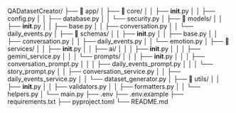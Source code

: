 QADatasetCreator/
├── 📁 app/
│   ├── 📁 core/
│   │   ├── __init__.py
│   │   ├── config.py
│   │   ├── database.py
│   │   └── security.py
│   ├── 📁 models/
│   │   ├── __init__.py
│   │   ├── base.py
│   │   ├── conversation.py
│   │   └── daily_events.py
│   ├── 📁 schemas/
│   │   ├── __init__.py
│   │   ├── base.py
│   │   ├── conversation.py
│   │   ├── daily_events.py
│   │   └── emotion.py
│   ├── 📁 services/
│   │   ├── __init__.py
│   │   ├── ai/
│   │   │   ├── __init__.py
│   │   │   ├── gemini_service.py
│   │   │   └── prompts/
│   │   │       ├── __init__.py
│   │   │       ├── conversation_prompt.py
│   │   │       ├── daily_events_prompt.py
│   │   │       └── story_prompt.py
│   │   ├── conversation_service.py
│   │   ├── daily_events_service.py
│   │   └── dataset_generator.py
│   ├── 📁 utils/
│   │   ├── __init__.py
│   │   ├── validators.py
│   │   ├── formatters.py
│   │   └── helpers.py
│   └── main.py
├── .env
├── .env.example
├── requirements.txt
├── pyproject.toml
└── README.md